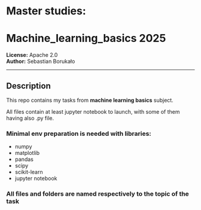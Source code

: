 ﻿# Master studies:
# Machine_learning_basics 2025

**License:** Apache 2.0  
**Author:** Sebastian Borukało  

---

##  Description

This repo contains my tasks from **machine learning basics** subject. 

All files contain at least jupyter notebook to launch, with some of them having also .py file.

### Minimal env preparation is needed with libraries:
- numpy
- matplotlib
- pandas
- scipy
- scikit-learn
- jupyter notebook


### All files and folders are named respectively to the topic of the task

